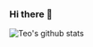 ### Hi there 👋

![Teo's github stats](https://github-readme-stats.vercel.app/api?username=teodragovic&count_private=true&show_icons=true&theme=great-gatsby)
